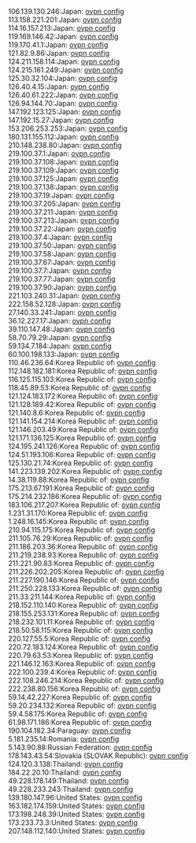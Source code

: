 106.139.130.246:Japan: [ovpn config](vpn/106_139_130_246.ovpn)  
113.158.221.201:Japan: [ovpn config](vpn/113_158_221_201.ovpn)  
114.16.157.213:Japan: [ovpn config](vpn/114_16_157_213.ovpn)  
119.169.146.42:Japan: [ovpn config](vpn/119_169_146_42.ovpn)  
119.170.41.1:Japan: [ovpn config](vpn/119_170_41_1.ovpn)  
121.82.9.86:Japan: [ovpn config](vpn/121_82_9_86.ovpn)  
124.211.158.114:Japan: [ovpn config](vpn/124_211_158_114.ovpn)  
124.215.161.249:Japan: [ovpn config](vpn/124_215_161_249.ovpn)  
125.30.32.104:Japan: [ovpn config](vpn/125_30_32_104.ovpn)  
126.40.4.15:Japan: [ovpn config](vpn/126_40_4_15.ovpn)  
126.40.61.222:Japan: [ovpn config](vpn/126_40_61_222.ovpn)  
126.94.144.70:Japan: [ovpn config](vpn/126_94_144_70.ovpn)  
147.192.123.125:Japan: [ovpn config](vpn/147_192_123_125.ovpn)  
147.192.15.27:Japan: [ovpn config](vpn/147_192_15_27.ovpn)  
153.206.253.253:Japan: [ovpn config](vpn/153_206_253_253.ovpn)  
180.131.155.112:Japan: [ovpn config](vpn/180_131_155_112.ovpn)  
210.148.238.80:Japan: [ovpn config](vpn/210_148_238_80.ovpn)  
219.100.37.1:Japan: [ovpn config](vpn/219_100_37_1.ovpn)  
219.100.37.108:Japan: [ovpn config](vpn/219_100_37_108.ovpn)  
219.100.37.109:Japan: [ovpn config](vpn/219_100_37_109.ovpn)  
219.100.37.125:Japan: [ovpn config](vpn/219_100_37_125.ovpn)  
219.100.37.138:Japan: [ovpn config](vpn/219_100_37_138.ovpn)  
219.100.37.19:Japan: [ovpn config](vpn/219_100_37_19.ovpn)  
219.100.37.205:Japan: [ovpn config](vpn/219_100_37_205.ovpn)  
219.100.37.211:Japan: [ovpn config](vpn/219_100_37_211.ovpn)  
219.100.37.213:Japan: [ovpn config](vpn/219_100_37_213.ovpn)  
219.100.37.22:Japan: [ovpn config](vpn/219_100_37_22.ovpn)  
219.100.37.4:Japan: [ovpn config](vpn/219_100_37_4.ovpn)  
219.100.37.50:Japan: [ovpn config](vpn/219_100_37_50.ovpn)  
219.100.37.58:Japan: [ovpn config](vpn/219_100_37_58.ovpn)  
219.100.37.67:Japan: [ovpn config](vpn/219_100_37_67.ovpn)  
219.100.37.7:Japan: [ovpn config](vpn/219_100_37_7.ovpn)  
219.100.37.77:Japan: [ovpn config](vpn/219_100_37_77.ovpn)  
219.100.37.90:Japan: [ovpn config](vpn/219_100_37_90.ovpn)  
221.103.240.31:Japan: [ovpn config](vpn/221_103_240_31.ovpn)  
222.158.52.128:Japan: [ovpn config](vpn/222_158_52_128.ovpn)  
27.140.33.241:Japan: [ovpn config](vpn/27_140_33_241.ovpn)  
36.12.227.17:Japan: [ovpn config](vpn/36_12_227_17.ovpn)  
39.110.147.48:Japan: [ovpn config](vpn/39_110_147_48.ovpn)  
58.70.79.29:Japan: [ovpn config](vpn/58_70_79_29.ovpn)  
59.134.7.184:Japan: [ovpn config](vpn/59_134_7_184.ovpn)  
60.100.198.133:Japan: [ovpn config](vpn/60_100_198_133.ovpn)  
110.46.236.64:Korea Republic of: [ovpn config](vpn/110_46_236_64.ovpn)  
112.148.182.181:Korea Republic of: [ovpn config](vpn/112_148_182_181.ovpn)  
116.125.115.103:Korea Republic of: [ovpn config](vpn/116_125_115_103.ovpn)  
118.45.89.53:Korea Republic of: [ovpn config](vpn/118_45_89_53.ovpn)  
121.124.183.172:Korea Republic of: [ovpn config](vpn/121_124_183_172.ovpn)  
121.128.189.42:Korea Republic of: [ovpn config](vpn/121_128_189_42.ovpn)  
121.140.8.6:Korea Republic of: [ovpn config](vpn/121_140_8_6.ovpn)  
121.141.154.214:Korea Republic of: [ovpn config](vpn/121_141_154_214.ovpn)  
121.146.203.49:Korea Republic of: [ovpn config](vpn/121_146_203_49.ovpn)  
121.171.136.125:Korea Republic of: [ovpn config](vpn/121_171_136_125.ovpn)  
124.195.241.126:Korea Republic of: [ovpn config](vpn/124_195_241_126.ovpn)  
124.51.193.106:Korea Republic of: [ovpn config](vpn/124_51_193_106.ovpn)  
125.130.21.74:Korea Republic of: [ovpn config](vpn/125_130_21_74.ovpn)  
141.223.139.202:Korea Republic of: [ovpn config](vpn/141_223_139_202.ovpn)  
14.38.119.88:Korea Republic of: [ovpn config](vpn/14_38_119_88.ovpn)  
175.213.67.191:Korea Republic of: [ovpn config](vpn/175_213_67_191.ovpn)  
175.214.232.186:Korea Republic of: [ovpn config](vpn/175_214_232_186.ovpn)  
183.106.217.207:Korea Republic of: [ovpn config](vpn/183_106_217_207.ovpn)  
1.231.31.170:Korea Republic of: [ovpn config](vpn/1_231_31_170.ovpn)  
1.248.16.145:Korea Republic of: [ovpn config](vpn/1_248_16_145.ovpn)  
210.94.115.175:Korea Republic of: [ovpn config](vpn/210_94_115_175.ovpn)  
211.105.76.29:Korea Republic of: [ovpn config](vpn/211_105_76_29.ovpn)  
211.186.203.36:Korea Republic of: [ovpn config](vpn/211_186_203_36.ovpn)  
211.219.238.93:Korea Republic of: [ovpn config](vpn/211_219_238_93.ovpn)  
211.221.90.83:Korea Republic of: [ovpn config](vpn/211_221_90_83.ovpn)  
211.226.202.205:Korea Republic of: [ovpn config](vpn/211_226_202_205.ovpn)  
211.227.190.146:Korea Republic of: [ovpn config](vpn/211_227_190_146.ovpn)  
211.250.228.133:Korea Republic of: [ovpn config](vpn/211_250_228_133.ovpn)  
211.33.211.144:Korea Republic of: [ovpn config](vpn/211_33_211_144.ovpn)  
218.152.110.140:Korea Republic of: [ovpn config](vpn/218_152_110_140.ovpn)  
218.155.253.131:Korea Republic of: [ovpn config](vpn/218_155_253_131.ovpn)  
218.232.101.11:Korea Republic of: [ovpn config](vpn/218_232_101_11.ovpn)  
218.50.58.115:Korea Republic of: [ovpn config](vpn/218_50_58_115.ovpn)  
220.127.55.5:Korea Republic of: [ovpn config](vpn/220_127_55_5.ovpn)  
220.72.183.124:Korea Republic of: [ovpn config](vpn/220_72_183_124.ovpn)  
220.79.63.53:Korea Republic of: [ovpn config](vpn/220_79_63_53.ovpn)  
221.146.12.163:Korea Republic of: [ovpn config](vpn/221_146_12_163.ovpn)  
222.100.239.4:Korea Republic of: [ovpn config](vpn/222_100_239_4.ovpn)  
222.108.246.214:Korea Republic of: [ovpn config](vpn/222_108_246_214.ovpn)  
222.238.80.156:Korea Republic of: [ovpn config](vpn/222_238_80_156.ovpn)  
59.14.42.227:Korea Republic of: [ovpn config](vpn/59_14_42_227.ovpn)  
59.20.234.132:Korea Republic of: [ovpn config](vpn/59_20_234_132.ovpn)  
59.4.58.175:Korea Republic of: [ovpn config](vpn/59_4_58_175.ovpn)  
61.98.171.186:Korea Republic of: [ovpn config](vpn/61_98_171_186.ovpn)  
190.104.182.34:Paraguay: [ovpn config](vpn/190_104_182_34.ovpn)  
5.181.235.14:Romania: [ovpn config](vpn/5_181_235_14.ovpn)  
5.143.90.88:Russian Federation: [ovpn config](vpn/5_143_90_88.ovpn)  
178.143.43.54:Slovakia (SLOVAK Republic): [ovpn config](vpn/178_143_43_54.ovpn)  
124.120.3.138:Thailand: [ovpn config](vpn/124_120_3_138.ovpn)  
184.22.20.10:Thailand: [ovpn config](vpn/184_22_20_10.ovpn)  
49.228.178.149:Thailand: [ovpn config](vpn/49_228_178_149.ovpn)  
49.228.233.243:Thailand: [ovpn config](vpn/49_228_233_243.ovpn)  
139.180.147.96:United States: [ovpn config](vpn/139_180_147_96.ovpn)  
163.182.174.159:United States: [ovpn config](vpn/163_182_174_159.ovpn)  
173.198.248.39:United States: [ovpn config](vpn/173_198_248_39.ovpn)  
173.233.73.3:United States: [ovpn config](vpn/173_233_73_3.ovpn)  
207.148.112.140:United States: [ovpn config](vpn/207_148_112_140.ovpn)  
